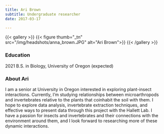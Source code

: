 ```yaml
---
title: Ari Brown
subtitle: Undergraduate researcher
date: 2017-03-17

---
```


{{< gallery >}}
  {{< figure thumb="_tn" src="/img/headshots/anna_brown.JPG" alt="Ari Brown">}}
{{< /gallery >}}

<!--more-->
### Education
2021 B.S. in Biology, University of Oregon (expected)

### About Ari
I am a senior at University in Oregon interested in exploring plant-insect interactions. Currently, I’m studying relationships between microarthropods and invertebrates relative to the plants that coinhabit the soil with them. I hope to explore data analysis, invertebrate extraction techniques, and effective ways to present data through this project with the Hallett Lab. I have a passion for insects and invertebrates and their connections with the environment around them, and I look forward to researching more of these dynamic interactions.